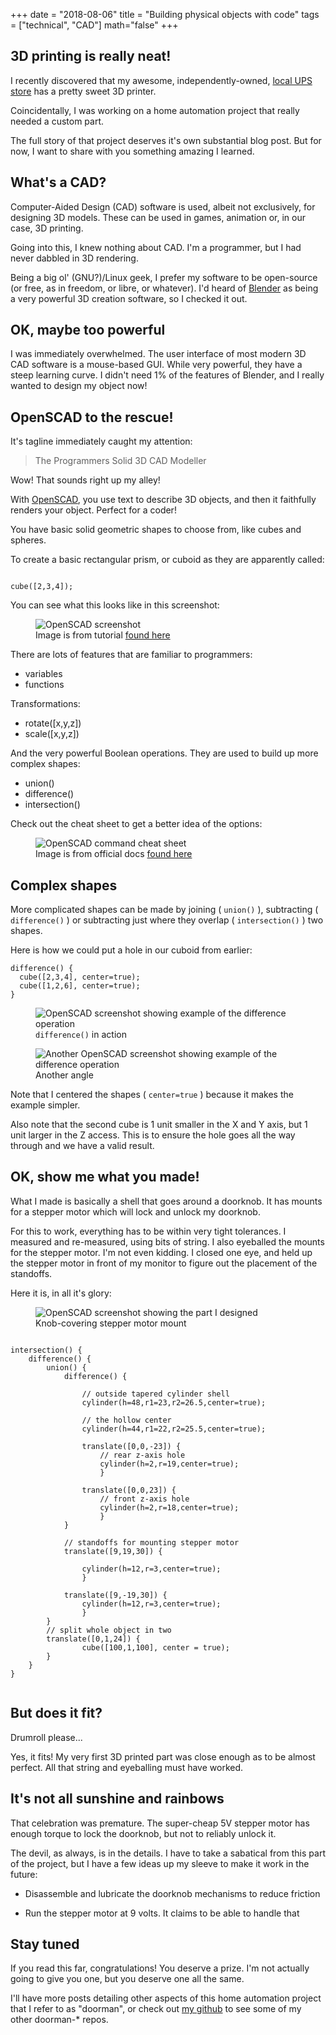 +++
date = "2018-08-06"
title = "Building physical objects with code"
tags = ["technical", "CAD"]
math="false"
+++

## 3D printing is really neat!

I recently discovered that my awesome, independently-owned, [local UPS store](http://www.theupsstore.ca/477/) has a pretty sweet 3D printer.

Coincidentally, I was working on a home automation project that really needed a custom part.

The full story of that project deserves it's own substantial blog post. But for now, I want to share with you something amazing I learned.

## What's a CAD?

Computer-Aided Design (CAD) software is used, albeit not exclusively, for designing 3D models. These can be used in games, animation or, in our case, 3D printing.

Going into this, I knew nothing about CAD. I'm a programmer, but I had never dabbled in 3D rendering.

Being a big ol' (GNU?)/Linux geek, I prefer my software to be open-source (or free, as in freedom, or libre, or whatever). I'd heard of [Blender](https://www.blender.org/) as being a very powerful 3D creation software, so I checked it out.

## OK, maybe too powerful

I was immediately overwhelmed. The user interface of most modern 3D CAD software is a mouse-based GUI. While very powerful, they have a steep learning curve. I didn't need 1% of the features of Blender, and I really wanted to design my object now!

## OpenSCAD to the rescue!

It's tagline immediately caught my attention: 

> The Programmers Solid 3D CAD Modeller

Wow! That sounds right up my alley!

With [OpenSCAD](http://www.openscad.org), you use text to describe 3D objects, and then it faithfully renders your object. Perfect for a coder!

You have basic solid geometric shapes to choose from, like cubes and spheres. 

To create a basic rectangular prism, or cuboid as they are apparently called:

```

cube([2,3,4]);

```

You can see what this looks like in this screenshot:

<figure class="blog-figure">
<img src="/images/Openscad_cube.jpg" alt="OpenSCAD screenshot"/>
<figcaption>
Image is from tutorial 
<a href="http://edutechwiki.unige.ch/en/OpenScad_beginners_tutorial" target="_blank">found here
</a>
</figcaption>
</figure>

There are lots of features that are familiar to programmers:

* variables
* functions

Transformations:

* rotate([x,y,z])
* scale([x,y,z])

And the very powerful Boolean operations. They are used to build up more complex shapes:

* union()
* difference()
* intersection()

Check out the cheat sheet to get a better idea of the options:

<figure class="blog-figure">
<img src="/images/openSCAD_cheet_sheet.png" alt="OpenSCAD command cheat sheet"/>
<figcaption>
Image is from official docs
<a href="http://www.openscad.org/documentation.html" target="_blank">found here
</a>
</figcaption>
</figure>

## Complex shapes

More complicated shapes can be made by joining ( `union()` ),  subtracting ( `difference()` ) or subtracting just where they overlap ( `intersection()` ) two shapes.

Here is how we could put a hole in our cuboid from earlier: 

```
difference() { 
  cube([2,3,4], center=true);
  cube([1,2,6], center=true);
}

```

<figure class="blog-figure">
<img src="/images/openscad_diff2.png" alt="OpenSCAD screenshot showing example of the difference operation"/>
<figcaption>
 <code>difference()</code> in action
</figcaption>
</figure>

<figure class="blog-figure">
<img src="/images/openscad_diff.png" alt="Another OpenSCAD screenshot showing example of the difference operation"/>
<figcaption>
Another angle
</figcaption>
</figure>

Note that I centered the shapes ( `center=true` ) because it makes the example simpler.

Also note that the second cube is 1 unit smaller in the X and Y axis, but 1 unit larger in the Z access. This is to ensure the hole goes all the way through and we have a valid result.

## OK, show me what you made!

What I made is basically a shell that goes around a doorknob. It has mounts for a stepper motor which will lock and unlock my doorknob.

For this to work, everything has to be within very tight tolerances. I measured and re-measured, using bits of string. I also eyeballed the mounts for the stepper motor. I'm not even kidding. I closed one eye, and held up the stepper motor in front of my monitor to figure out the placement of the standoffs.

Here it is, in all it's glory:

<figure class="blog-figure">
<img src="/images/openscad_knob.png" alt="OpenSCAD screenshot showing the part I designed"/>
<figcaption>
 Knob-covering stepper motor mount
</figcaption>
</figure>

```

intersection() {
    difference() {
        union() {
            difference() {
                
                // outside tapered cylinder shell
                cylinder(h=48,r1=23,r2=26.5,center=true);
                
                // the hollow center
                cylinder(h=44,r1=22,r2=25.5,center=true);
                
                translate([0,0,-23]) {
                    // rear z-axis hole
                    cylinder(h=2,r=19,center=true);
                    }
                    
                translate([0,0,23]) {
                    // front z-axis hole
                    cylinder(h=2,r=18,center=true);
                    }
            }
            
            // standoffs for mounting stepper motor
            translate([9,19,30]) {
                
                cylinder(h=12,r=3,center=true);
                }
                
            translate([9,-19,30]) {
                cylinder(h=12,r=3,center=true);
                }
        }
        // split whole object in two
        translate([0,1,24]) {
                cube([100,1,100], center = true);
        }
    }
}


```

## But does it fit?

Drumroll please...

Yes, it fits! My very first 3D printed part was close enough as to be almost perfect. All that string and eyeballing must have worked.

## It's not all sunshine and rainbows

That celebration was premature. The super-cheap 5V stepper motor has enough torque to lock the doorknob, but not to reliably unlock it.

The devil, as always, is in the details. I have to take a sabatical from this part of the project, but I have a few ideas up my sleeve to make it work in the future:

* Disassemble and lubricate the doorknob mechanisms to reduce friction

* Run the stepper motor at 9 volts. It claims to be able to handle that

## Stay tuned

If you read this far, congratulations! You deserve a prize. I'm not actually going to give you one, but you deserve one all the same.

I'll have more posts detailing other aspects of this home automation project that I refer to as "doorman", or check out [my github](https://github.com/jeremy21212121) to see some of my other doorman-* repos.
